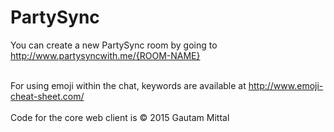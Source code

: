 <h1>PartySync</h1>

You can create a new PartySync room by going to http://www.partysyncwith.me/{ROOM-NAME}<br /><br />

For using emoji within the chat, keywords are available at http://www.emoji-cheat-sheet.com/<br /><br />
Code for the core web client is &copy; 2015 Gautam Mittal
